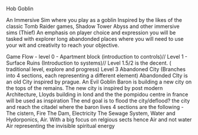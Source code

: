 Hob Goblin

An Immersive Sim where you play as a goblin
Inspired by the likes of the classic Tomb Raider games, Shadow Tower Abyss and other immersive sims (Thief)
An emphasis on player choice and expression you will be tasked with explorer long abandonded places where you will need to use your wit and creativity to reach your objective.

Game Flow -
level 0 - Apartment block (introduction to controls)//
Level 1 - Surface Ruins (Introduction to systems)//
Level 1.5/2 is the decent. ( traditional level, explore and progress)
Level 3 Abandoned City (Branches into 4 sections, each representing a different element)
Abandonded CIty is an old City inspired by prague. An Evil Goblin Baron is building a new city on the tops of the remains. The new city is inspired by post modern Architecture, Lloyds building in lond and the the pompidou centre in france will be used as inspiration
The end goal is to flood the city/deflood? the city and reach the citadel where the baron lives
4 sections are the following - The cistern, Fire
The Dam, Electricity
The Sewage System, Water
and Hydorponics, Air. With a big focus on relgious sects hence Air and not water
Air representing the invisible spiritual energy 

